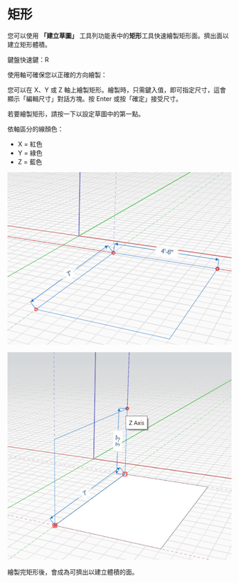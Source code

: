 # 矩形

您可以使用 **「建立草圖」** 工具列功能表中的**矩形**工具快速繪製矩形面。擠出面以建立矩形體積。

鍵盤快速鍵：R

使用軸可確保您以正確的方向繪製：

您可以在 X、Y 或 Z 軸上繪製矩形。繪製時，只需鍵入值，即可指定尺寸，這會顯示「編輯尺寸」對話方塊。按 Enter 或按「確定」接受尺寸。

若要繪製矩形，請按一下以設定草圖中的第一點。

依軸區分的線顏色：

* X = 紅色
* Y = 綠色
* Z = 藍色

![](../.gitbook/assets/rectangle1.png)

![](../.gitbook/assets/rectangle2.png)

繪製完矩形後，會成為可擠出以建立體積的面。

